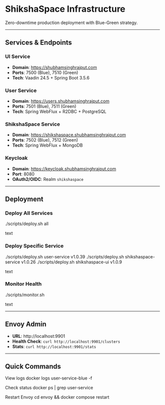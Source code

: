 
# ShikshaSpace Infrastructure

Zero-downtime production deployment with Blue-Green strategy.

---

## Services & Endpoints

### **UI Service**
- **Domain**: https://shubhamsinghrajput.com
- **Ports**: 7500 (Blue), 7510 (Green)
- **Tech**: Vaadin 24.5 + Spring Boot 3.5.6

### **User Service**
- **Domain**: https://users.shubhamsinghrajput.com
- **Ports**: 7501 (Blue), 7511 (Green)
- **Tech**: Spring WebFlux + R2DBC + PostgreSQL

### **ShikshaSpace Service**
- **Domain**: https://shikshaspace.shubhamsinghrajput.com
- **Ports**: 7502 (Blue), 7512 (Green)
- **Tech**: Spring WebFlux + MongoDB

### **Keycloak**
- **Domain**: https://keycloak.shubhamsinghrajput.com
- **Port**: 8080
- **OAuth2/OIDC**: Realm `shikshaspace`

---

## Deployment

### Deploy All Services
./scripts/deploy.sh all

text

### Deploy Specific Service
./scripts/deploy.sh user-service v1.0.39
./scripts/deploy.sh shikshaspace-service v1.0.26
./scripts/deploy.sh shikshaspace-ui v1.0.9

text

### Monitor Health
./scripts/monitor.sh

text

---

## Envoy Admin
- **URL**: http://localhost:9901
- **Health Check**: `curl http://localhost:9901/clusters`
- **Stats**: `curl http://localhost:9901/stats`

---

## Quick Commands

View logs
docker logs user-service-blue -f

Check status
docker ps | grep user-service

Restart Envoy
cd envoy && docker compose restart

